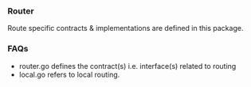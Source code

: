 ### Router
Route specific contracts & implementations are defined in this package.

### FAQs

- router.go defines the contract(s) i.e. interface(s) related to routing
- local.go refers to local routing.

